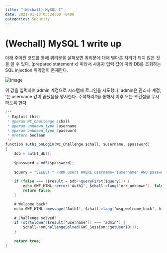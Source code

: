 ```yaml
---
title: "(Wechall) MySQL I"
date: 2021-01-13 05:24:00 -0400
categories: Security
---
```


# (Wechall) MySQL 1 write up

아래 주어진 코드를 통해 쿼리문을 살펴보면 쿼리문에 대해 별다른 처리가 되지 않은 것을 알 수 있다. (prepared statement x)
따라서 사용자 입력 값에 따라 DB를 조회하는 SQL injection 취약점이 존재한다.

![image](https://user-images.githubusercontent.com/24788751/104435989-66baaa80-55d0-11eb-9efb-4180f83373eb.png)

위 값을 입력하여 admin 계정으로 시스템에 로그인을 시도했다.
admin은 관리자 계정, '는 username 값이 끝났음을 명시한다. 주석처리#을 통해서 이후 오는 조건절을 무시하도록 한다.

```java
/**
 * Exploit this!
 * @param WC_Challenge $chall
 * @param unknown_type $username
 * @param unknown_type $password
 * @return boolean
 */
function auth1_onLogin(WC_Challenge $chall, $username, $password)
{
	$db = auth1_db();
	
	$password = md5($password);
	
	$query = "SELECT * FROM users WHERE username='$username' AND password='$password'";
	
	if (false === ($result = $db->queryFirst($query))) {
		echo GWF_HTML::error('Auth1', $chall->lang('err_unknown'), false); # Unknown user
		return false;
	}

	# Welcome back!
	echo GWF_HTML::message('Auth1', $chall->lang('msg_welcome_back', htmlspecialchars($result['username'])), false);
	
	# Challenge solved?
	if (strtolower($result['username']) === 'admin') {
		$chall->onChallengeSolved(GWF_Session::getUserID());
	}
	
	return true;
}
```
